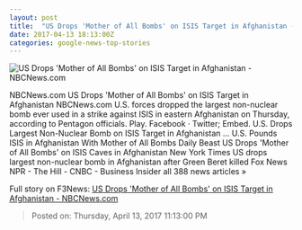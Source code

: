 ```yaml
---
layout: post
title:  "US Drops 'Mother of All Bombs' on ISIS Target in Afghanistan - NBCNews.com"
date: 2017-04-13 18:13:00Z
categories: google-news-top-stories
---
```


![US Drops 'Mother of All Bombs' on ISIS Target in Afghanistan - NBCNews.com](https://media2.s-nbcnews.com/j/newscms/2017_15/1963981/170413-abu-43-moab-bomb-eglin-142p_4e9d67c8551058585a4ca05873019891.nbcnews-fp-1200-800.jpg)

NBCNews.com US Drops 'Mother of All Bombs' on ISIS Target in Afghanistan NBCNews.com U.S. forces dropped the largest non-nuclear bomb ever used in a strike against ISIS in eastern Afghanistan on Thursday, according to Pentagon officials. Play. Facebook · Twitter; Embed. U.S. Drops Largest Non-Nuclear Bomb on ISIS Target in Afghanistan ... U.S. Pounds ISIS in Afghanistan With Mother of All Bombs Daily Beast US Drops 'Mother of All Bombs' on ISIS Caves in Afghanistan New York Times US drops largest non-nuclear bomb in Afghanistan after Green Beret killed Fox News NPR - The Hill - CNBC - Business Insider all 388 news articles »


Full story on F3News: [US Drops 'Mother of All Bombs' on ISIS Target in Afghanistan - NBCNews.com](http://www.f3nws.com/n/RUDRJH)

> Posted on: Thursday, April 13, 2017 11:13:00 PM
